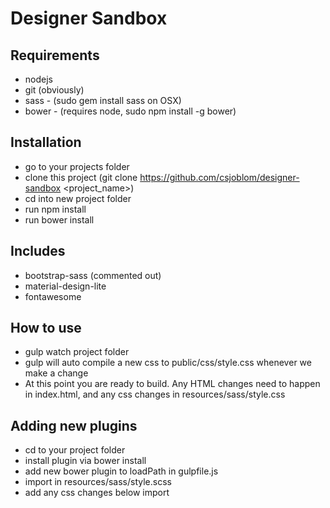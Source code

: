 Designer Sandbox
================

Requirements
------------
* nodejs
* git (obviously)
* sass - (sudo gem install sass on OSX)
* bower - (requires node, sudo npm install -g bower)

Installation
------------
* go to your projects folder
* clone this project (git clone https://github.com/csjoblom/designer-sandbox <project_name>)
* cd into new project folder
* run npm install
* run bower install

Includes
-------------
* bootstrap-sass (commented out)
* material-design-lite
* fontawesome

How to use
---------------
* gulp watch project folder
* gulp will auto compile a new css to public/css/style.css whenever we make a change
* At this point you are ready to build. Any HTML changes need to happen in index.html, and any css changes in resources/sass/style.css 


Adding new plugins
------------------
* cd to your project folder
* install plugin via bower install <plugin name> 
* add new bower plugin to loadPath in gulpfile.js
* import <newplugin> in resources/sass/style.scss
* add any css changes below import
